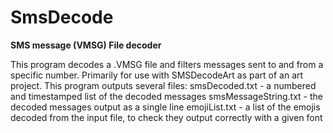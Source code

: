 # SmsDecode
**SMS message (VMSG) File decoder**

This program decodes a .VMSG file and filters messages sent to and from a specific number.
Primarily for use with SMSDecodeArt as part of an art project.
This program outputs several files:
    smsDecoded.txt          - a numbered and timestamped list of the decoded messages
    smsMessageString.txt    - the decoded messages output as a single line
    emojiList.txt           - a list of the emojis decoded from the input file, to check they output correctly with a given font